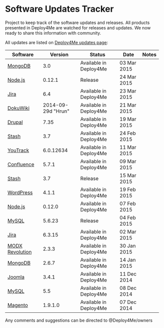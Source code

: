 # Software Updates Tracker
Project to keep track of the software updates and releases. All products presented in Deploy4Me are watched for releases and updates. We now ready to share this information with community.

All updates are listed on [Deploy4Me updates page](https://deploy4me.com/en/new-software-releases-and-updates.html?utm_source=Github&utm_medium=Github&utm_campaign=Updates):

Software | Version | Status | Date | Notes
------------ | ------------- | ------------- | ------------- | -------------
[MongoDB]( https://deploy4me.com/en/install/mongodb.html?utm_source=Github&utm_medium=Github&utm_campaign=Updates) | 3.0 | Available in Deploy4Me | 03 Mar 2015 | 
[Node.js]( https://deploy4me.com/en/new-software-releases-and-updates.html?utm_source=Github&utm_medium=Github&utm_campaign=Updates) | 0.12.1 | Release | 24 Mar 2015 | 
[Jira]( https://deploy4me.com/en/install/jira.html?utm_source=Github&utm_medium=Github&utm_campaign=Updates) | 6.4 | Available in Deploy4Me | 23 Mar 2015 | 
[DokuWiki]( https://deploy4me.com/en/install/dokuwiki.html?utm_source=Github&utm_medium=Github&utm_campaign=Updates) | 2014-09-29d "Hrun" | Available in Deploy4Me | 21 Mar 2015 | 
[Drupal]( https://deploy4me.com/en/install/drupal.html?utm_source=Github&utm_medium=Github&utm_campaign=Updates) | 7.35 | Available in Deploy4Me | 19 Mar 2015 | 
[Stash]( https://deploy4me.com/en/install/stash.html?utm_source=Github&utm_medium=Github&utm_campaign=Updates) | 3.7 | Available in Deploy4Me | 24 Feb 2015 | 
[YouTrack]( https://deploy4me.com/en/install/youtrack.html?utm_source=Github&utm_medium=Github&utm_campaign=Updates) | 6.0.12634 | Available in Deploy4Me | 11 Mar 2015 | 
[Confluence]( https://deploy4me.com/en/install/confluence.html?utm_source=Github&utm_medium=Github&utm_campaign=Updates) | 5.7.1 | Available in Deploy4Me | 09 Mar 2015 | 
[Stash]( https://deploy4me.com/en/new-software-releases-and-updates.html?utm_source=Github&utm_medium=Github&utm_campaign=Updates) | 3.7 | Release | 15 Mar 2015 | 
[WordPress]( https://deploy4me.com/en/install/wordpress.html?utm_source=Github&utm_medium=Github&utm_campaign=Updates) | 4.1.1 | Available in Deploy4Me | 19 Feb 2015 | 
[Node.js]( https://deploy4me.com/en/install/node.js.html?utm_source=Github&utm_medium=Github&utm_campaign=Updates) | 0.12.0 | Available in Deploy4Me | 07 Feb 2015 | 
[MySQL]( https://deploy4me.com/en/new-software-releases-and-updates.html?utm_source=Github&utm_medium=Github&utm_campaign=Updates) | 5.6.23 | Release | 04 Feb 2015 | 
[Jira]( https://deploy4me.com/en/install/jira.html?utm_source=Github&utm_medium=Github&utm_campaign=Updates) | 6.3.15 | Available in Deploy4Me | 02 Mar 2015 | 
[MODX Revolution]( https://deploy4me.com/en/install/modx-revolution.html?utm_source=Github&utm_medium=Github&utm_campaign=Updates) | 2.3.3 | Available in Deploy4Me | 30 Jan 2015 | 
[MongoDB]( https://deploy4me.com/en/install/mongodb.html?utm_source=Github&utm_medium=Github&utm_campaign=Updates) | 2.6.7 | Available in Deploy4Me | 14 Jan 2015 | 
[Joomla]( https://deploy4me.com/en/install/joomla.html?utm_source=Github&utm_medium=Github&utm_campaign=Updates) | 3.4.1 | Available in Deploy4Me | 11 Dec 2014 | 
[MySQL]( https://deploy4me.com/en/install/mysql.html?utm_source=Github&utm_medium=Github&utm_campaign=Updates) | 5.5 | Available in Deploy4Me | 08 Dec 2014 | 
[Magento]( https://deploy4me.com/en/install/magento.html?utm_source=Github&utm_medium=Github&utm_campaign=Updates) | 1.9.1.0 | Available in Deploy4Me | 07 Dec 2014 | 


Any comments and suggestions can be directed to @Deploy4Me/owners
